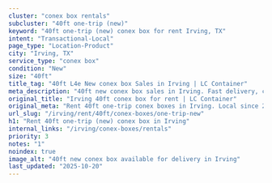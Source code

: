 ```yaml
---
cluster: "conex box rentals"
subcluster: "40ft one-trip (new)"
keyword: "40ft one-trip (new) conex box for rent Irving, TX"
intent: "Transactional-Local"
page_type: "Location-Product"
city: "Irving, TX"
service_type: "conex box"
condition: "New"
size: "40ft"
title_tag: "40ft L4e New conex box Sales in Irving | LC Container"
meta_description: "40ft new conex box sales in Irving. Fast delivery, competitive pricing. Serving conex boxes area. Quote ID: V0V. Call (214) 524-4168 for your free quote today."
original_title: "Irving 40ft conex box for rent | LC Container"
original_meta: "Rent 40ft one-trip conex boxes in Irving. Local since 2003. Flexible rental terms. Same-week delivery available. Get your free quote — call (214) 524-4168 to..."
url_slug: "/irving/rent/40ft/conex-boxes/one-trip-new"
h1: "Rent 40ft one-trip (new) conex box in Irving"
internal_links: "/irving/conex-boxes/rentals"
priority: 3
notes: "1"
noindex: true
image_alt: "40ft new conex box available for delivery in Irving"
last_updated: "2025-10-20"
---
```


<!-- TODO: Add unique city/inventory copy, images, and internal links here. -->
